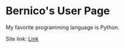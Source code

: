 # Bernico's User Page
My favorite programming language is Python.

Site link: [Link](https://bernicojc.github.io/CSE-110/)
